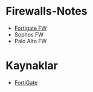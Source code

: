 # Firewalls-Notes

*  [Fortigate FW](https://github.com/MFIRoadMap/Firewalls-Notes/tree/main/Fortigate%20FW)
* Sophos FW 
* Palo Alto FW



# Kaynaklar
*  [FortiGate](https://docs.fortinet.com/)
